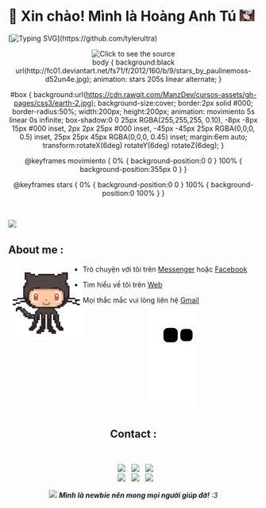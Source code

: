 # 👋 Xin chào! Mình là Hoàng Anh Tú  <img src="gif/kakashi2.gif" width="30"></h1>
[![Typing SVG](https://readme-typing-svg.herokuapp.com?color=%2313EAF7&size=20&center=true&lines=Hi+there%2C+my+name+is+Hoàng+Anh+Tú!;Welcome+to+Tyler+Hoang's+Github!)](https://github.com/tylerultra)

<div align="center">
  <img src="https://thumbs.gfycat.com/AcceptableGreedyDutchsmoushond-size_restricted.gif" width="1200" alt="Click to see the source" />
</a>

<div id="tylerultra"></div>
  body {
  background:black url(http://fc01.deviantart.net/fs71/f/2012/160/b/9/stars_by_paulinemoss-d52un4e.jpg);
  animation: stars 205s linear alternate;
}

#box {
  background:url(https://cdn.rawgit.com/ManzDev/cursos-assets/gh-pages/css3/earth-2.jpg);
  background-size:cover;
  border:2px solid #000;
  border-radius:50%;
  width:200px;
  height:200px;
  animation: movimiento 5s linear 0s infinite;
  box-shadow:0 0 25px RGBA(255,255,255, 0.10),
             -8px -8px 15px #000 inset,
             2px 2px 25px #000 inset,
             -45px -45px 25px RGBA(0,0,0, 0.5) inset, 
             25px 25px 45px RGBA(0,0,0, 0.45) inset;
  margin:6em auto;
  transform:rotateX(6deg) rotateY(6deg) rotateZ(6deg);
}

@keyframes movimiento {
  0% { background-position:0 0 }
  100% { background-position:355px 0 }
}

@keyframes stars {
  0% { background-position:0 0 }
  100% { background-position:0 100% }
}

<br>
<div align="left">
  
  ![](https://komarev.com/ghpvc/?username=TylerUltra&label=PROFILE+VIEWS)

</a>


<h2 align="left">About me :</h2>

  
<div align="left">
<a href="https://github.com/TylerUltra/TylerUltra"><img align="left" width="150" height="150" src="https://raw.githubusercontent.com/iCharlesZ/FigureBed/master/img/octocat.gif?raw=true"></a>
  

  - Trò chuyện với tôi trên <a href="https://m.me/hoanganhtu.3912">Messenger</a> hoặc <a href="https://Facebook.com\hoanganhtu.3912">Facebook</a> 
  

  - Tìm hiểu về tôi trên <a href="https://tylerultra.github.io">Web</a>
  

  - Mọi thắc mắc vui lòng liên hệ <a href="mailto:tumo7577@gmail.com">Gmail
</a>
  
<div align="center">
  
  
  
  ![Snake animation](https://github.com/rafaballerini/rafaballerini/blob/output/github-contribution-grid-snake.svg)
  
</a>

# <h2 align="center">Contact :</h2>
<br>
<div align="center">
<p align="center">
  
&nbsp; <a href="https://www.instagram.com/tylerhoang_0309" target="_blank" rel="noopener noreferrer"><img src="https://img.icons8.com/clouds/100/000000/instagram-new--v3.png" width="100" /></a> 
&nbsp; <a href="https://www.tiktok.com/@gioinoiphet39" target="_blank" rel="noopener noreferrer"><img src="https://img.icons8.com/bubbles/100/000000/tiktok.png" width="100" /></a> &nbsp; <a href="https://imgur.com/a/mHWkpVr" target="_blank" rel="noopener noreferrer"><img src="https://img.icons8.com/color/144/000000/zalo.png" width="100" /></a>   
&nbsp; <a href="https://github.com/TylerUltra" target="_blank" rel="noopener noreferrer"><img src="https://img.icons8.com/ios-filled/100/000000/github.png" width="100" /></a>
&nbsp; <a href="https://www.facebook.com/hoanganhtu_3912" target="_blank" rel="noopener noreferrer"><img src="https://img.icons8.com/plasticine/100/000000/facebook.png"  width="100" /></a>
&nbsp; <a href="mailto:tumo7577@gmail.com" target="_blank" rel="noopener noreferrer"><img src="https://img.icons8.com/plasticine/100/000000/gmail.png"  width="100" /></a>
</p>

<img src="https://media.giphy.com/media/LnQjpWaON8nhr21vNW/giphy.gif" width="60"> <em><b>Mình là newbie nên mong mọi người giúp đỡ!</b> :3</em>
